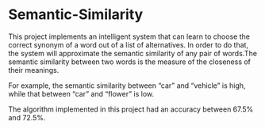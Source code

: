 # Semantic-Similarity
This project implements an intelligent system that can learn to choose the correct synonym of a word out of a list of alternatives. In order to do that, the system will approximate the semantic similarity of any pair of words.The semantic similarity between two words is the measure of the closeness of their meanings.

For example, the semantic similarity between “car” and “vehicle” is high, while that between “car” and “flower” is low.

The algorithm implemented in this project had an accuracy between 67.5% and 72.5%.
